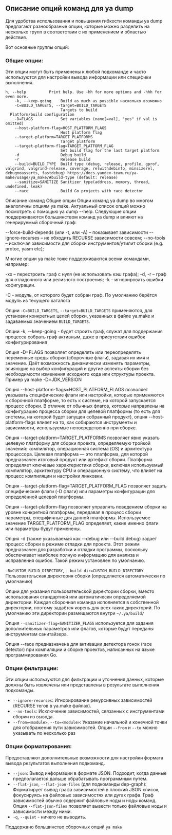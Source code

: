 ## Описание опций команд для ya dump

Для удобства использования и повышения гибкости команды ya dump предлагают разнообразные опции, которые можно разделить на несколько групп в соответствии с их применением и областью действия. 

Вот основные группы опций:

### Общие опции:

Эти опции могут быть применены к любой подкоманде и часто используются для настройки вывода информации или специфики выполнения.

```
h, --help          Print help. Use -hh for more options and -hhh for even more.
    -k, --keep-going    Build as much as possible насколько возможно
    -C=BUILD_TARGETS, --target=BUILD_TARGETS
                        Targets to build
  Platform/build configuration
    -D=FLAGS            Set variables (name[=val], "yes" if val is omitted)
    --host-platform-flag=HOST_PLATFORM_FLAGS
                        Host platform flag
    --target-platform=TARGET_PLATFORMS
                        Target platform
    --target-platform-flag=TARGET_PLATFORM_FLAG
                        Set build flag for the last target platform
    -d                  Debug build
    -r                  Release build
    --build=BUILD_TYPE  Build type (debug, release, profile, gprof, valgrind, valgrind-release, coverage, relwithdebinfo, minsizerel, debugnoasserts, fastdebug) https://docs.yandex-team.ru/ya-make/usage/ya_make/#build-type (default: release)
    --sanitize=SANITIZE Sanitizer type(address, memory, thread, undefined, leak)
    --race              Build Go projects with race detector
```

Описание команд
Общие опции
Опции команд ya dump во многом аналогичны опциям ya make. Актуальный список опций можно посмотреть с помощью ya dump <command> --help. Следующие опции поддерживаются большинством команд ya dump и влияют на генерируемый сборочный граф:

--force-build-depends (или -t, или -A) – показывает зависимости
--ignore-recurses – не обходить RECURSE зависимости совсем;
--no-tools – исключая зависимости для сборки инструментов/утилит сборки (e.g. protoc, yasm etc);

Многие опции ya make тоже поддерживаются всеми командами, например:

-xx – перестроить граф с нуля (не использовать кэш графа);
-d, -r – граф для отладочного или релизного построения;
-k – игнорировать ошибки кофигурации.

-C - модуль, от которого будет собран граф. По умолчанию берётся модуль из текущего каталога

Опции `-C=BUILD_TARGETS`, `--target=BUILD_TARGETS`  применяются, для установки конкретных целей сборки, указанных в файле ya.make и задаваемых значением `BUILD_TARGETS`.

Опции -k, --keep-going -  будет строить граф, служат для поддержания процесса собрать граф активным, даже в присутствии ошибок конфигурирования

Опция -D=FLAGS позволяет определять или переопределять переменные среды сборки (сборочные флаги), задавая их имя и значение. Даёт возможность динамически изменять параметры, влияющие на выбор конфигураций и другие аспекты сборки без необходимости изменения исходного кода или структуры проекта. Пример ya make -D=JDK_VERSION

Опция --host-platform-flags=HOST_PLATFORM_FLAGS позволяет указывать специфические флаги или настройки, которые применяются к сборочной платформе, то есть к системе, на которой запускается процесс сборки. В отличие от обычных флагов, которые направлены на конфигурацию процесса сборки для целевой платформы (то есть для системы, на которой будет запущен собранный продукт), опция --host-platform-flags влияет на то, как собираются инструменты и зависимости, используемые непосредственно при сборке.

Опция --target-platform=TARGET_PLATFORMS позволяет явно указать целевую платформу для сборки проекта, определяемую тройкой значений: компилятор, операционная система (OS) и архитектура процессора. Целевая платформа — это платформа, для которой предназначен итоговый продукт или артефакт сборки. Платформа определяет ключевые характеристики сборки, включая используемый компилятор, архитектуру CPU и операционную систему, что влияет на процесс компиляции и настройки линковки.

Опция --target-platform-flag=TARGET_PLATFORM_FLAG позволяет задать специфические флаги (-D флаги) или параметры конфигурации для определённой целевой платформы.

Опция --target-platform-flag позволяет управлять поведением сборки на уровне конкретной платформы, передавая в процесс сборки параметры, специфичные для данной платформы. Используемое значение TARGET_PLATFORM_FLAG определяет, какие именно флаги или параметры будут применены.

Опция -d (также указываемая как --debug или --build debug) задает процесс сборки в режиме отладки для проекта. Этот режим предназначен для разработки и отладки программы, поскольку обеспечивает наиболее полную информацию для анализа и исправления ошибок. Такой режим установлен по умолчанию.

`-B=CUSTOM_BUILD_DIRECTORY`, `--build-dir=CUSTOM_BUILD_DIRECTORY` Пользовательская директория сборки (определяется автоматически по умолчанию)

  Опции для указания пользовательской директории сборки, вместо использования стандартной или автоматически определяемой директории. Каждая сборочная команда исполняется в собственной директории, поэтому задаётся корень для всех таких директорий. По умолчанию эти директории размещаются внутри `~/.ya/build/`
  
 Опция `--sanitizer-flag=SANITIZER_FLAGS` используется для задания дополнительных параметров или флагов, которые будут переданы инструментам санитайзера.

Опция --race предназначена для активации детектора гонок (race detector) при компиляции и сборке проектов, написанных на языке программирования Go.

### Опции фильтрации:

Эти опции используются для фильтрации и уточнения данных, которые должны быть извлечены или представлены в результате выполнения подкоманды.

- `--ignore-recurses`: Игнорирование рекурсивных зависимостей (RECURSE тегов в ya.make файлах).
- `--no-tools`: Исключение зависимостей, связанных с инструментами сборки из вывода.
- `--from=<module>`, `--to=<module>`: Указание начальной и конечной точки для отображения пути зависимостей. Опции `--from` и `--to` можно указывать по несколько раз

### Опции форматирования:

Предоставляют дополнительные возможности для настройки формата вывода результатов выполнения подкоманд.

- `--json`: Вывод информации в формате JSON. Подходит, когда данные предполагается дальше обрабатывать программным путем.
- `--flat-json`, `--flat-json-files` (для подкоманды dep-graph):  Форматирует вывод графа зависимостей в плоский JSON список, фокусируясь на файловых зависимостях или дугах графа. Граф зависимостей обычно содержит файловые ноды и ноды команд. Опция `--flat-json-files` позволяет вывести только файловые ноды и зависимости между ними.
- `-q`, `--quiet` - ничего не выводить.

Поддержано большинство сборочных опций `ya make`
